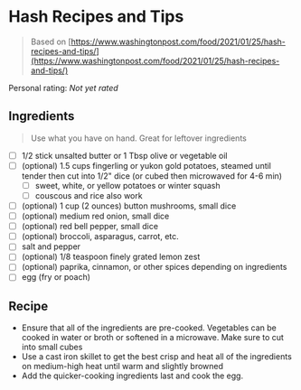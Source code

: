 # Hash Recipes and Tips

> Based on [https://www.washingtonpost.com/food/2021/01/25/hash-recipes-and-tips/](https://www.washingtonpost.com/food/2021/01/25/hash-recipes-and-tips/)

<!-- {cts} rating=0; (User can specify rating on scale of 1-5) -->

Personal rating: *Not yet rated*

<!-- {cte} -->

<!-- {cts} name_image=None; (User can specify image name) -->

<!-- TODO: Capture image -->

<!-- {cte} -->

## Ingredients

> Use what you have on hand. Great for leftover ingredients

- [ ] 1/2 stick unsalted butter or 1 Tbsp olive or vegetable oil
- [ ] (optional) 1.5 cups fingerling or yukon gold potatoes, steamed until tender then cut into 1/2" dice (or cubed then microwaved for 4-6 min)
    - [ ] sweet, white, or yellow potatoes or winter squash
    - [ ] couscous and rice also work
- [ ] (optional) 1 cup (2 ounces) button mushrooms, small dice
- [ ] (optional) medium red onion, small dice
- [ ] (optional) red bell pepper, small dice
- [ ] (optional) broccoli, asparagus, carrot, etc.
- [ ] salt and pepper
- [ ] (optional) 1/8 teaspoon finely grated lemon zest
- [ ] (optional) paprika, cinnamon, or other spices depending on ingredients
- [ ] egg (fry or poach)

## Recipe

- Ensure that all of the ingredients are pre-cooked. Vegetables can be cooked in water or broth or softened in a microwave. Make sure to cut into small cubes
- Use a cast iron skillet to get the best crisp and heat all of the ingredients on medium-high heat until warm and slightly browned
- Add the quicker-cooking ingredients last and cook the egg.
